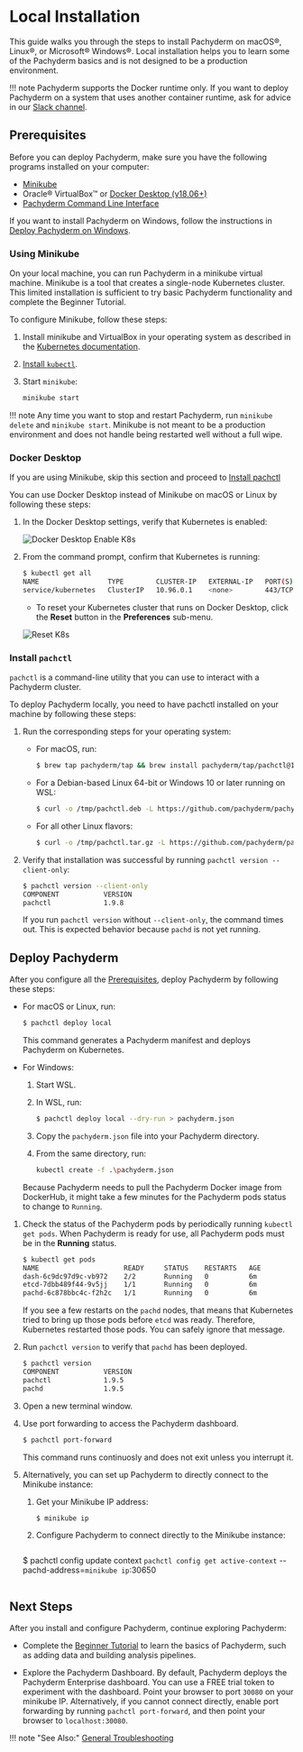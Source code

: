 # Local Installation

This guide walks you through the steps to install Pachyderm
on macOS®, Linux®, or Microsoft® Windows®. Local installation helps you to learn
some of the Pachyderm basics and is not designed to be a production
environment.

!!! note
    Pachyderm supports the Docker runtime only. If you want to
    deploy Pachyderm on a system that uses another container runtime,
    ask for advice in our [Slack channel](http://slack.pachyderm.io/).

## Prerequisites

Before you can deploy Pachyderm, make sure you have the following
programs installed on your computer:

- [Minikube](#using-minikube)
- Oracle® VirtualBox™ or [Docker Desktop (v18.06+)](#docker-desktop)
- [Pachyderm Command Line Interface](#install-pachctl)

If you want to install Pachyderm on Windows, follow the instructions in
[Deploy Pachyderm on Windows](wsl-deploy.md).


### Using Minikube

On your local machine, you can run Pachyderm in a minikube virtual machine.
Minikube is a tool that creates a single-node Kubernetes cluster. This limited
installation is sufficient to try basic Pachyderm functionality and complete
the Beginner Tutorial.

To configure Minikube, follow these steps:

1. Install minikube and VirtualBox in your operating system as described in
the
[Kubernetes documentation](http://kubernetes.io/docs/getting-started-guides/minikube).
1. [Install `kubectl`](https://kubernetes.io/docs/tasks/tools/install-kubectl/).
1. Start `minikube`:

   ```bash
   minikube start
   ```

!!! note
    Any time you want to stop and restart Pachyderm, run `minikube delete`
    and `minikube start`. Minikube is not meant to be a production environment
    and does not handle being restarted well without a full wipe.

### Docker Desktop

If you are using Minikube, skip this section and proceed to [Install pachctl](#install-pachctl)

You can use Docker Desktop instead of Minikube on macOS or Linux
by following these steps:

1. In the Docker Desktop settings, verify that Kubernetes is enabled:

   ![Docker Desktop Enable K8s](../assets/images/Docker_Desktop_Enable_k8s.png)

1. From the command prompt, confirm that Kubernetes is running:

   ```bash
   $ kubectl get all
   NAME                 TYPE        CLUSTER-IP   EXTERNAL-IP   PORT(S)   AGE
   service/kubernetes   ClusterIP   10.96.0.1    <none>        443/TCP   56d
   ```

   * To reset your Kubernetes cluster that runs on Docker Desktop, click
   the **Reset** button in the **Preferences** sub-menu.

   ![Reset K8s](../assets/images/DFD_Reset_K8s.png)

### Install `pachctl`

`pachctl` is a command-line utility that you can use to interact
with a Pachyderm cluster.

To deploy Pachyderm locally, you need
to have pachctl installed on your machine by following these steps:

1. Run the corresponding steps for your operating system:

   * For macOS, run:

     ```bash
     $ brew tap pachyderm/tap && brew install pachyderm/tap/pachctl@1.10
     ```

   * For a Debian-based Linux 64-bit or Windows 10 or later running on
   WSL:

     ```bash
     $ curl -o /tmp/pachctl.deb -L https://github.com/pachyderm/pachyderm/releases/download/v1.9.11/pachctl_1.9.11_amd64.deb && sudo dpkg -i /tmp/pachctl.deb
     ```

   * For all other Linux flavors:

     ```bash
     $ curl -o /tmp/pachctl.tar.gz -L https://github.com/pachyderm/pachyderm/releases/download/v1.9.11/pachctl_1.9.11_linux_amd64.tar.gz && tar -xvf /tmp/pachctl.tar.gz -C /tmp && sudo cp /tmp/pachctl_1.9.11_linux_amd64/pachctl /usr/local/bin
     ```

1. Verify that installation was successful by running `pachctl version --client-only`:

   ```bash
   $ pachctl version --client-only
   COMPONENT           VERSION
   pachctl             1.9.8
   ```

   If you run `pachctl version` without `--client-only`, the command times
   out. This is expected behavior because `pachd` is not yet running.

## Deploy Pachyderm

After you configure all the [Prerequisites](#prerequisites),
deploy Pachyderm by following these steps:

* For macOS or Linux, run:

   ```bash
   $ pachctl deploy local
   ```

   This command generates a Pachyderm manifest and deploys Pachyderm on
   Kubernetes.

* For Windows:

  1. Start WSL.
  1. In WSL, run:

     ```bash
     $ pachctl deploy local --dry-run > pachyderm.json
     ```

  1. Copy the `pachyderm.json` file into your Pachyderm directory.
  1. From the same directory, run:

     ```bash
     kubectl create -f .\pachyderm.json
     ```

  Because Pachyderm needs to pull the Pachyderm Docker image
  from DockerHub, it might take a few minutes for the Pachyderm pods status
  to change to `Running`.

1. Check the status of the Pachyderm pods by periodically
running `kubectl get pods`. When Pachyderm is ready for use,
all Pachyderm pods must be in the **Running** status.


   ```bash
   $ kubectl get pods
   NAME                     READY     STATUS    RESTARTS   AGE
   dash-6c9dc97d9c-vb972    2/2       Running   0          6m
   etcd-7dbb489f44-9v5jj    1/1       Running   0          6m
   pachd-6c878bbc4c-f2h2c   1/1       Running   0          6m
   ```

   If you see a few restarts on the `pachd` nodes, that means that
   Kubernetes tried to bring up those pods before `etcd` was ready. Therefore,
   Kubernetes restarted those pods. You can safely ignore that message.

1. Run `pachctl version` to verify that `pachd` has been deployed.

   ```bash
   $ pachctl version
   COMPONENT           VERSION
   pachctl             1.9.5
   pachd               1.9.5
   ```

1. Open a new terminal window.

1. Use port forwarding to access the Pachyderm dashboard.

   ```bash
   $ pachctl port-forward
   ```

   This command runs continuosly and does not exit unless you interrupt it.

1. Alternatively, you can set up Pachyderm to directly connect to
the Minikube instance:

   1. Get your Minikube IP address:

      ```bash
      $ minikube ip
      ```

   1. Configure Pachyderm to connect directly to the Minikube instance:

      ```bash
     $ pachctl config update context `pachctl config get active-context` --pachd-address=`minikube ip`:30650
      ```

## Next Steps

After you install and configure Pachyderm,
continue exploring Pachyderm:

* Complete the [Beginner Tutorial](./beginner_tutorial.md)
to learn the basics of Pachyderm, such as adding data and building
analysis pipelines.

* Explore the Pachyderm Dashboard.
By default, Pachyderm deploys the Pachyderm Enterprise dashboard. You can
use a FREE trial token to experiment with the dashboard. Point your
browser to port `30080` on your minikube IP.
Alternatively, if you cannot connect directly, enable port forwarding
by running `pachctl port-forward`, and then point your browser to
`localhost:30080`.

!!! note "See Also:"
    [General Troubleshooting](../troubleshooting/general_troubleshooting.md)

